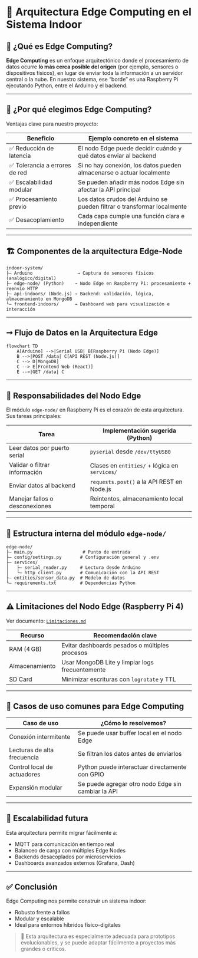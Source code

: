 # 🧠 Arquitectura Edge Computing en el Sistema Indoor

## 📌 ¿Qué es Edge Computing?

**Edge Computing** es un enfoque arquitectónico donde el procesamiento de datos ocurre **lo más cerca posible del origen** (por ejemplo, sensores o dispositivos físicos), en lugar de enviar toda la información a un servidor central o la nube. En nuestro sistema, ese “borde” es una Raspberry Pi ejecutando Python, entre el Arduino y el backend.

---

## 🧩 ¿Por qué elegimos Edge Computing?

Ventajas clave para nuestro proyecto:

| Beneficio                     | Ejemplo concreto en el sistema                                          |
| ----------------------------- | ----------------------------------------------------------------------- |
| ✅ Reducción de latencia       | El nodo Edge puede decidir cuándo y qué datos enviar al backend         |
| ✅ Tolerancia a errores de red | Si no hay conexión, los datos pueden almacenarse o actuar localmente    |
| ✅ Escalabilidad modular       | Se pueden añadir más nodos Edge sin afectar la API principal            |
| ✅ Procesamiento previo        | Los datos crudos del Arduino se pueden filtrar o transformar localmente |
| ✅ Desacoplamiento             | Cada capa cumple una función clara e independiente                      |

---

## 🏗️ Componentes de la arquitectura Edge-Node

```
indoor-system/
├— Arduino                 → Captura de sensores físicos (analógico/digital)
├— edge-node/ (Python)    → Nodo Edge en Raspberry Pi: procesamiento + reenvío HTTP
├— api-indoors/ (Node.js) → Backend: validación, lógica, almacenamiento en MongoDB
└— frontend-indoors/      → Dashboard web para visualización e interacción
```

---

## ➞ Flujo de Datos en la Arquitectura Edge

```mermaid
flowchart TD
    A[Arduino] -->|Serial USB| B[Raspberry Pi (Nodo Edge)]
    B -->|POST /data| C[API REST (Node.js)]
    C --> D[MongoDB]
    C --> E[Frontend Web (React)]
    E -->|GET /data| C
```

---

## 🧠 Responsabilidades del Nodo Edge

El módulo `edge-node/` en Raspberry Pi es el corazón de esta arquitectura. Sus tareas principales:

| Tarea                          | Implementación sugerida (Python)              |
| ------------------------------ | --------------------------------------------- |
| Leer datos por puerto serial   | `pyserial` desde `/dev/ttyUSB0`               |
| Validar o filtrar información  | Clases en `entities/` + lógica en `services/` |
| Enviar datos al backend        | `requests.post()` a la API REST en Node.js    |
| Manejar fallos o desconexiones | Reintentos, almacenamiento local temporal     |

---

## 📁 Estructura interna del módulo `edge-node/`

```plaintext
edge-node/
├— main.py                   # Punto de entrada
├— config/settings.py       # Configuración general y .env
├— services/
│   ├— serial_reader.py     # Lectura desde Arduino
│   └— http_client.py       # Comunicación con la API REST
├— entities/sensor_data.py  # Modelo de datos
└— requirements.txt         # Dependencias Python
```

---

## ⚠️ Limitaciones del Nodo Edge (Raspberry Pi 4)

Ver documento: [`Limitaciones.md`](../docs/enviroment/Limitaciones.md)

| Recurso        | Recomendación clave                             |
| -------------- | ----------------------------------------------- |
| RAM (4 GB)     | Evitar dashboards pesados o múltiples procesos  |
| Almacenamiento | Usar MongoDB Lite y limpiar logs frecuentemente |
| SD Card        | Minimizar escrituras con `logrotate` y TTL      |

---

## 🔎 Casos de uso comunes para Edge Computing

| Caso de uso                 | ¿Cómo lo resolvemos?                               |
| --------------------------- | -------------------------------------------------- |
| Conexión intermitente       | Se puede usar buffer local en el nodo Edge         |
| Lecturas de alta frecuencia | Se filtran los datos antes de enviarlos            |
| Control local de actuadores | Python puede interactuar directamente con GPIO     |
| Expansión modular           | Se puede agregar otro nodo Edge sin cambiar la API |

---

## 🚀 Escalabilidad futura

Esta arquitectura permite migrar fácilmente a:

* MQTT para comunicación en tiempo real
* Balanceo de carga con múltiples Edge Nodes
* Backends desacoplados por microservicios
* Dashboards avanzados externos (Grafana, Dash)

---

## ✅ Conclusión

Edge Computing nos permite construir un sistema indoor:

* Robusto frente a fallos
* Modular y escalable
* Ideal para entornos híbridos físico-digitales

> 📌 Esta arquitectura es especialmente adecuada para prototipos evolucionables, y se puede adaptar fácilmente a proyectos más grandes o críticos.
